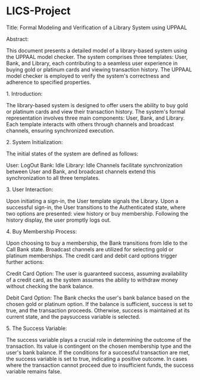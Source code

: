 # LICS-Project
Title: Formal Modeling and Verification of a Library System using UPPAAL

Abstract:

This document presents a detailed model of a library-based system using the UPPAAL model checker. The system comprises three templates: User, Bank, and Library, each contributing to a seamless user experience in buying gold or platinum cards and viewing transaction history. The UPPAAL model checker is employed to verify the system's correctness and adherence to specified properties.

1.⁠ ⁠Introduction:

The library-based system is designed to offer users the ability to buy gold or platinum cards and view their transaction history. The system's formal representation involves three main components: User, Bank, and Library. Each template interacts with others through channels and broadcast channels, ensuring synchronized execution.

2.⁠ ⁠System Initialization:

The initial states of the system are defined as follows:

User: LogOut
Bank: Idle
Library: Idle
Channels facilitate synchronization between User and Bank, and broadcast channels extend this synchronization to all three templates.

3.⁠ ⁠User Interaction:

Upon initiating a sign-in, the User template signals the Library. Upon a successful sign-in, the User transitions to the Authenticated state, where two options are presented: view history or buy membership. Following the history display, the user promptly logs out.

4.⁠ ⁠Buy Membership Process:

Upon choosing to buy a membership, the Bank transitions from Idle to the Call Bank state. Broadcast channels are utilized for selecting gold or platinum memberships. The credit card and debit card options trigger further actions:

Credit Card Option: The user is guaranteed success, assuming availability of a credit card, as the system assumes the ability to withdraw money without checking the bank balance.

Debit Card Option: The Bank checks the user's bank balance based on the chosen gold or platinum option. If the balance is sufficient, success is set to true, and the transaction proceeds. Otherwise, success is maintained at its current state, and the paysuccess variable is selected.

5.⁠ ⁠The Success Variable:

The success variable plays a crucial role in determining the outcome of the transaction. Its value is contingent on the chosen membership type and the user's bank balance. If the conditions for a successful transaction are met, the success variable is set to true, indicating a positive outcome. In cases where the transaction cannot proceed due to insufficient funds, the success variable remains false.

